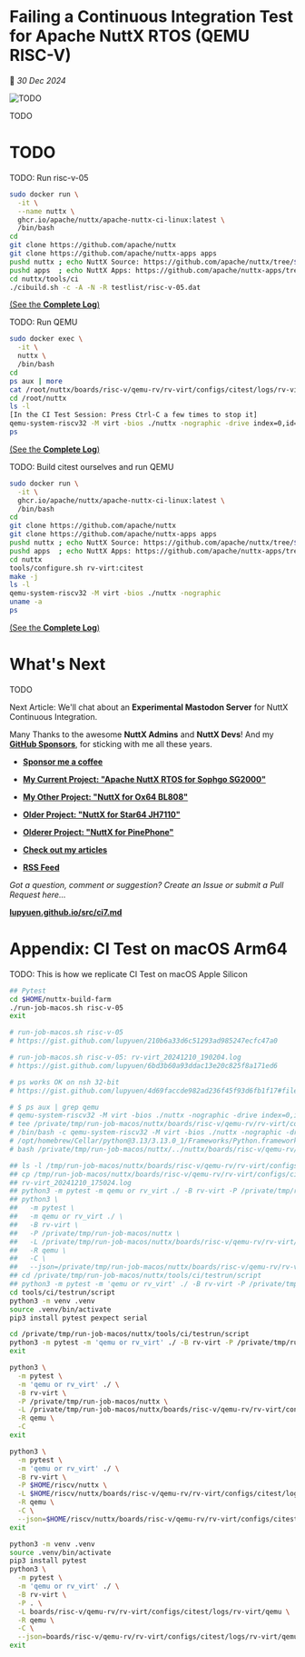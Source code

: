# Failing a Continuous Integration Test for Apache NuttX RTOS (QEMU RISC-V)

📝 _30 Dec 2024_

![TODO](https://lupyuen.github.io/images/ci7-title.jpg)

TODO

# TODO

TODO: Run risc-v-05

```bash
sudo docker run \
  -it \
  --name nuttx \
  ghcr.io/apache/nuttx/apache-nuttx-ci-linux:latest \
  /bin/bash
cd
git clone https://github.com/apache/nuttx
git clone https://github.com/apache/nuttx-apps apps
pushd nuttx ; echo NuttX Source: https://github.com/apache/nuttx/tree/$(git rev-parse HEAD) ; popd
pushd apps  ; echo NuttX Apps: https://github.com/apache/nuttx-apps/tree/$(git rev-parse HEAD) ; popd
cd nuttx/tools/ci
./cibuild.sh -c -A -N -R testlist/risc-v-05.dat 
```

[(See the __Complete Log__)](https://gist.github.com/lupyuen/c59a642a3f3c5934ec53d5d72dd6e01d)

TODO: Run QEMU

```bash
sudo docker exec \
  -it \
  nuttx \
  /bin/bash
cd
ps aux | more
cat /root/nuttx/boards/risc-v/qemu-rv/rv-virt/configs/citest/logs/rv-virt/qemu/*
cd /root/nuttx
ls -l
[In the CI Test Session: Press Ctrl-C a few times to stop it]
qemu-system-riscv32 -M virt -bios ./nuttx -nographic -drive index=0,id=userdata,if=none,format=raw,file=./fatfs.img -device virtio-blk-device,bus=virtio-mmio-bus.0,drive=userdata
ps
```

[(See the __Complete Log__)](https://gist.github.com/lupyuen/399d2ba7d964ba88cdbeb97f64778a0e)

TODO: Build citest ourselves and run QEMU

```bash
sudo docker run \
  -it \
  ghcr.io/apache/nuttx/apache-nuttx-ci-linux:latest \
  /bin/bash
cd
git clone https://github.com/apache/nuttx
git clone https://github.com/apache/nuttx-apps apps
pushd nuttx ; echo NuttX Source: https://github.com/apache/nuttx/tree/$(git rev-parse HEAD) ; popd
pushd apps  ; echo NuttX Apps: https://github.com/apache/nuttx-apps/tree/$(git rev-parse HEAD) ; popd
cd nuttx
tools/configure.sh rv-virt:citest
make -j
ls -l
qemu-system-riscv32 -M virt -bios ./nuttx -nographic
uname -a
ps
```

[(See the __Complete Log__)](https://gist.github.com/lupyuen/4ec0df33c2b4b569c010fade5f471940)

# What's Next

TODO

Next Article: We'll chat about an __Experimental Mastodon Server__ for NuttX Continuous Integration.

Many Thanks to the awesome __NuttX Admins__ and __NuttX Devs__! And my [__GitHub Sponsors__](https://github.com/sponsors/lupyuen), for sticking with me all these years.

-   [__Sponsor me a coffee__](https://github.com/sponsors/lupyuen)

-   [__My Current Project: "Apache NuttX RTOS for Sophgo SG2000"__](https://github.com/lupyuen/nuttx-sg2000)

-   [__My Other Project: "NuttX for Ox64 BL808"__](https://github.com/lupyuen/nuttx-ox64)

-   [__Older Project: "NuttX for Star64 JH7110"__](https://github.com/lupyuen/nuttx-star64)

-   [__Olderer Project: "NuttX for PinePhone"__](https://github.com/lupyuen/pinephone-nuttx)

-   [__Check out my articles__](https://lupyuen.github.io)

-   [__RSS Feed__](https://lupyuen.github.io/rss.xml)

_Got a question, comment or suggestion? Create an Issue or submit a Pull Request here..._

[__lupyuen.github.io/src/ci7.md__](https://github.com/lupyuen/lupyuen.github.io/blob/master/src/ci7.md)

# Appendix: CI Test on macOS Arm64

TODO: This is how we replicate CI Test on macOS Apple Silicon

```bash
## Pytest
cd $HOME/nuttx-build-farm
./run-job-macos.sh risc-v-05
exit

# run-job-macos.sh risc-v-05
# https://gist.github.com/lupyuen/210b6a33d6c51293ad985247ecfc47a0

# run-job-macos.sh risc-v-05: rv-virt_20241210_190204.log
# https://gist.github.com/lupyuen/6bd3b60a93ddac13e20c825f8a171ed6

# ps works OK on nsh 32-bit
# https://gist.github.com/lupyuen/4d69faccde982ad236f45f93d6fb1f17#file-special-qemu-riscv-nsh-log-L257

# $ ps aux | grep qemu
# qemu-system-riscv32 -M virt -bios ./nuttx -nographic -drive index=0,id=userdata,if=none,format=raw,file=./fatfs.img -device virtio-blk-device,bus=virtio-mmio-bus.0,drive=userdata
# tee /private/tmp/run-job-macos/nuttx/boards/risc-v/qemu-rv/rv-virt/configs/citest/logs/rv-virt/qemu/rv-virt_20241210_184405.log
# /bin/bash -c qemu-system-riscv32 -M virt -bios ./nuttx -nographic -drive index=0,id=userdata,if=none,format=raw,file=./fatfs.img -device virtio-blk-device,bus=virtio-mmio-bus.0,drive=userdata | tee /private/tmp/run-job-macos/nuttx/boards/risc-v/qemu-rv/rv-virt/configs/citest/logs/rv-virt/qemu/rv-virt_20241210_184405.log
# /opt/homebrew/Cellar/python@3.13/3.13.0_1/Frameworks/Python.framework/Versions/3.13/Resources/Python.app/Contents/MacOS/Python -m pytest -m qemu or rv_virt ./ -B rv-virt -P /private/tmp/run-job-macos/nuttx -L /private/tmp/run-job-macos/nuttx/boards/risc-v/qemu-rv/rv-virt/configs/citest/logs/rv-virt/qemu -R qemu -C --json=/private/tmp/run-job-macos/nuttx/boards/risc-v/qemu-rv/rv-virt/configs/citest/logs/rv-virt/qemu/pytest.json
# bash /private/tmp/run-job-macos/nuttx/../nuttx/boards/risc-v/qemu-rv/rv-virt/configs/citest/run

## ls -l /tmp/run-job-macos/nuttx/boards/risc-v/qemu-rv/rv-virt/configs/citest/logs/rv-virt/qemu
## cp /tmp/run-job-macos/nuttx/boards/risc-v/qemu-rv/rv-virt/configs/citest/logs/rv-virt/qemu/* .
## rv-virt_20241210_175024.log
## python3 -m pytest -m qemu or rv_virt ./ -B rv-virt -P /private/tmp/run-job-macos/nuttx -L /private/tmp/run-job-macos/nuttx/boards/risc-v/qemu-rv/rv-virt/configs/citest/logs/rv-virt/qemu -R qemu -C --json=/private/tmp/run-job-macos/nuttx/boards/risc-v/qemu-rv/rv-virt/configs/citest/logs/rv-virt/qemu/pytest.json
## python3 \
##   -m pytest \
##   -m qemu or rv_virt ./ \
##   -B rv-virt \
##   -P /private/tmp/run-job-macos/nuttx \
##   -L /private/tmp/run-job-macos/nuttx/boards/risc-v/qemu-rv/rv-virt/configs/citest/logs/rv-virt/qemu \
##   -R qemu \
##   -C \
##   --json=/private/tmp/run-job-macos/nuttx/boards/risc-v/qemu-rv/rv-virt/configs/citest/logs/rv-virt/qemu/pytest.json
## cd /private/tmp/run-job-macos/nuttx/tools/ci/testrun/script
## python3 -m pytest -m 'qemu or rv_virt' ./ -B rv-virt -P /private/tmp/run-job-macos/nuttx -L /private/tmp/run-job-macos/nuttx/boards/risc-v/qemu-rv/rv-virt/configs/citest/logs/rv-virt/qemu -R qemu -C --json=/private/tmp/run-job-macos/nuttx/boards/risc-v/qemu-rv/rv-virt/configs/citest/logs/rv-virt/qemu/pytest.json
cd tools/ci/testrun/script
python3 -m venv .venv
source .venv/bin/activate
pip3 install pytest pexpect serial

cd /private/tmp/run-job-macos/nuttx/tools/ci/testrun/script
python3 -m pytest -m 'qemu or rv_virt' ./ -B rv-virt -P /private/tmp/run-job-macos/nuttx -L /private/tmp/run-job-macos/nuttx/boards/risc-v/qemu-rv/rv-virt/configs/citest/logs/rv-virt/qemu -R qemu -C
exit

python3 \
  -m pytest \
  -m 'qemu or rv_virt' ./ \
  -B rv-virt \
  -P /private/tmp/run-job-macos/nuttx \
  -L /private/tmp/run-job-macos/nuttx/boards/risc-v/qemu-rv/rv-virt/configs/citest/logs/rv-virt/qemu \
  -R qemu \
  -C
exit

python3 \
  -m pytest \
  -m 'qemu or rv_virt' ./ \
  -B rv-virt \
  -P $HOME/riscv/nuttx \
  -L $HOME/riscv/nuttx/boards/risc-v/qemu-rv/rv-virt/configs/citest/logs/rv-virt/qemu \
  -R qemu \
  -C \
  --json=$HOME/riscv/nuttx/boards/risc-v/qemu-rv/rv-virt/configs/citest/logs/rv-virt/qemu/pytest.json
exit

python3 -m venv .venv
source .venv/bin/activate
pip3 install pytest
python3 \
  -m pytest \
  -m 'qemu or rv_virt' ./ \
  -B rv-virt \
  -P . \
  -L boards/risc-v/qemu-rv/rv-virt/configs/citest/logs/rv-virt/qemu \
  -R qemu \
  -C \
  --json=boards/risc-v/qemu-rv/rv-virt/configs/citest/logs/rv-virt/qemu/pytest.json
exit
```

